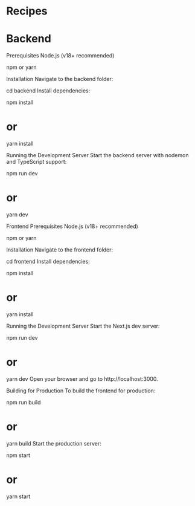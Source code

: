 # Recipes

# Backend

Prerequisites
Node.js (v18+ recommended)

npm or yarn

Installation
Navigate to the backend folder:

cd backend
Install dependencies:

npm install

# or

yarn install

Running the Development Server
Start the backend server with nodemon and TypeScript support:

npm run dev

# or

yarn dev

Frontend
Prerequisites
Node.js (v18+ recommended)

npm or yarn

Installation
Navigate to the frontend folder:

cd frontend
Install dependencies:

npm install

# or

yarn install

Running the Development Server
Start the Next.js dev server:

npm run dev

# or

yarn dev
Open your browser and go to http://localhost:3000.

Building for Production
To build the frontend for production:

npm run build

# or

yarn build
Start the production server:

npm start

# or

yarn start
